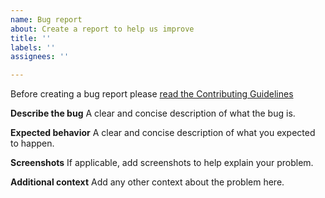```yaml
---
name: Bug report
about: Create a report to help us improve
title: ''
labels: ''
assignees: ''

---
```


Before creating a bug report please [read the Contributing Guidelines](https://github.com/SG-O/airMon/blob/master/CONTRIBUTING.md)

**Describe the bug**
A clear and concise description of what the bug is.

**Expected behavior**
A clear and concise description of what you expected to happen.

**Screenshots**
If applicable, add screenshots to help explain your problem.

**Additional context**
Add any other context about the problem here.
